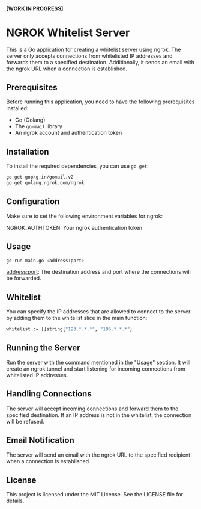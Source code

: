 #### [WORK IN PROGRESS] 
# NGROK Whitelist Server

This is a Go application for creating a whitelist server using ngrok. The server only accepts connections from whitelisted IP addresses and forwards them to a specified destination. Additionally, it sends an email with the ngrok URL when a connection is established.

## Prerequisites

Before running this application, you need to have the following prerequisites installed:

- Go (Golang)
- The `go-mail` library
- An ngrok account and authentication token

## Installation

To install the required dependencies, you can use `go get`:

```bash
go get gopkg.in/gomail.v2
go get golang.ngrok.com/ngrok
```

## Configuration
Make sure to set the following environment variables for ngrok:

NGROK_AUTHTOKEN: Your ngrok authentication token

## Usage
```bash
go run main.go <address:port>
```

<address:port>: The destination address and port where the connections will be forwarded.

## Whitelist
You can specify the IP addresses that are allowed to connect to the server by adding them to the whitelist slice in the main function:

```bash
whitelist := []string{"193.*.*.*", "196.*.*.*"}
```

## Running the Server
Run the server with the command mentioned in the "Usage" section. It will create an ngrok tunnel and start listening for incoming connections from whitelisted IP addresses.

## Handling Connections
The server will accept incoming connections and forward them to the specified destination. If an IP address is not in the whitelist, the connection will be refused.

## Email Notification
The server will send an email with the ngrok URL to the specified recipient when a connection is established.

## License
This project is licensed under the MIT License. See the LICENSE file for details.


